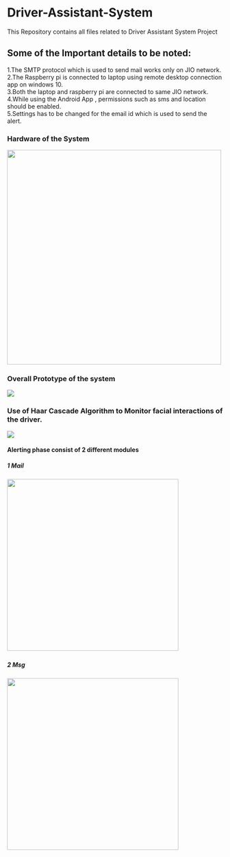 # Driver-Assistant-System
This Repository contains all files related to Driver Assistant System Project

## Some of the Important details to be noted:
1.The SMTP protocol which is used to send mail works only on JIO network. <br>
2.The Raspberry pi is connected to laptop using remote desktop connection app on windows 10.<br>
3.Both the laptop and raspberry pi are connected to same JIO network.<br>
4.While using the Android App , permissions such as sms and location should be enabled.<br>
5.Settings has to be changed for the email id which is used to send the alert.<br>

<h3>Hardware of the System</h3>
<img src="https://github.com/praveenkumar0211/Driver-Assistant-System/blob/main/images/hardware.PNG" height=500px>

<h3>Overall Prototype of the system</h3>
<img src="https://github.com/praveenkumar0211/Driver-Assistant-System/blob/main/images/Untitled.png">

<h3>Use of Haar Cascade Algorithm to Monitor facial interactions of the driver.</h3>
<img src="https://github.com/praveenkumar0211/Driver-Assistant-System/blob/main/images/face.PNG">

<h4>Alerting phase consist of 2 different modules</h4>
<h5>1 Mail <h5>
 <img src="https://github.com/praveenkumar0211/Driver-Assistant-System/blob/main/images/mail1.jpeg" height=400px>

<h5>2 Msg <h5>
 <img src="https://github.com/praveenkumar0211/Driver-Assistant-System/blob/main/images/msg.jpeg" height=400px>

